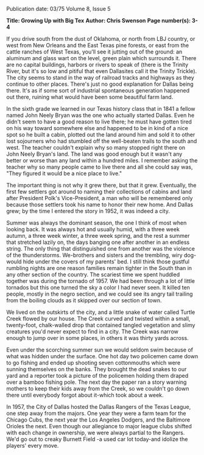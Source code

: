 Publication date: 03/75
Volume 8, Issue 5

**Title: Growing Up with Big Tex**
**Author: Chris Swenson**
**Page number(s): 3-4**

If you drive south from the dust of Oklahoma, or north from LBJ country, or west from New Orleans and the East Texas pine forests, or east from the cattle ranches of West Texas, you'll see it jutting out of the ground: an aluminum and glass wart on the level, green plain which surrounds it. There are no capital buildings, harbors or rivers to speak of (there is the Trinity River, but it's so low and pitiful that even Dallasites call it the Trinity Trickle). The city seems to stand in the way of railroad tracks and highways as they continue to other places. There's just no good explanation for Dallas being there. It's as if some sort of industrial spontaneous generation happened out there, ruining what would have been some beautiful farm land.


In the sixth grade we learned in our Texas history class that in 1841 a fellow named John Neely Bryan was the one who actually started Dallas. Even he didn't seem to have a good reason to live there; he must have gotten tired on his way toward somewhere else and happened to be in kind of a nice spot so he built a cabin, plotted out the land around him and sold it to other lost sojourners who had stumbled off the well-beaten trails to the south and west. The teacher couldn't explain why so many stopped right there on John Neely Bryan's land. The land was good enough but it wasn't any better or worse than any land within a hundred miles. I remember asking the teacher why so many people came to live there and all she could say was, "They figured it would be a nice place to live."


The important thing is not why it grew there, but that it grew. Eventually, the first few settlers got around to naming their collections of cabins and land after President Polk's Vice-President, a man who will be remembered only because those settlers took his name to honor their new home. And Dallas grew; by the time I entered the story in 1952, it was indeed a city.


Summer was always the dominant season, the one I think of most when looking back. It was always hot and usually humid, with a three week autumn, a three week winter, a three week spring, and the rest a summer that stretched lazily on, the days banging one after another in an endless string. The only thing that distinguished one from another was the violence of the thunderstorms. We-brothers and sisters and the trembling, wiry dog-would hide under the covers of my parents' bed. I still think those gustful rumbling nights are one reason families remain tighter in the South than in any other section of the country. The scariest time we spent huddled together was during the tornado of 1957. We had been through a lot of little tornados but this one turned the sky a color I had never seen. It killed ten people, mostly in the negro section, and we could see its angry tail trailing from the boiling clouds as it skipped over our section of town.



We lived on the outskirts of the city, and a little snake of water called Turtle Creek flowed by our house. The Creek curved and twisted within a small, twenty-foot, chalk-walled drop that contained tangled vegetation and slimy creatures you'd never expect to find in a city. The Creek was narrow enough to jump over in some places, in others it was thirty yards across.


Even under the scorching summer sun we would seldom swim because of what was hidden under the surface. One hot day two policemen came down to go fishing and ended up shooting seven cottonmouths which were sunning themselves on the banks. They brought the dead snakes to our yard and a reporter took a picture of the policemen holding them draped over a bamboo fishing pole. The next day the paper ran a story warning mothers to keep their kids away from the Creek, so we couldn't go down there until everybody forgot about it-which took about a week.


In 1957, the City of Dallas hosted the Dallas Rangers of the Texas League, one step away from the majors. One year they were a farm team for the Chicago Cubs, the next year the Los Angeles Dodgers, and the Baltimore Orioles the next. Even though our allegiance to major league clubs shifted with each change in ownership, we were always partial to the Rangers. We'd go out to creaky Burnett Field -a used car lot today-and idolize the players' every move.